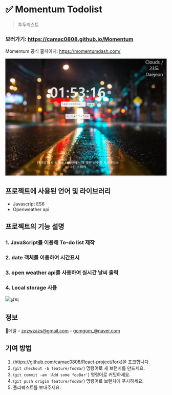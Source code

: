 # ✅ Momentum Todolist
> 투두리스트

### 보러가기: <https://camac0808.github.io/Momentum>
Momentum 공식 홈페이지: <https://momentumdash.com/>

![메인페이지](mainpage.PNG)

## 프로젝트에 사용된 언어 및 라이브러리

* Javascript ES6
* Openweather api

## 프로젝트의 기능 설명

### 1. JavaScript를 이용해 To-do list 제작

### 2. date 객체를 이용하여 시간표시

### 3. open weather api를 사용하여 실시간 날씨 출력

### 4. Local storage 사용
![날씨](weather.PNG)

## 정보

💌메일 – zqzwzazs@gmail.com - gomgom_@naver.com


## 기여 방법

1. (<https://github.com/camac0808/React-project/fork>)을 포크합니다.
2. (`git checkout -b feature/fooBar`) 명령어로 새 브랜치를 만드세요.
3. (`git commit -am 'Add some fooBar'`) 명령어로 커밋하세요.
4. (`git push origin feature/fooBar`) 명령어로 브랜치에 푸시하세요. 
5. 풀리퀘스트를 보내주세요.

<!-- Markdown link & img dfn's -->
[npm-image]: https://img.shields.io/npm/v/datadog-metrics.svg?style=flat-square
[npm-url]: https://npmjs.org/package/datadog-metrics
[npm-downloads]: https://img.shields.io/npm/dm/datadog-metrics.svg?style=flat-square
[travis-image]: https://img.shields.io/travis/dbader/node-datadog-metrics/master.svg?style=flat-square
[travis-url]: https://travis-ci.org/dbader/node-datadog-metrics
[wiki]: https://github.com/yourname/yourproject/wiki

